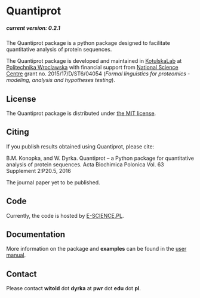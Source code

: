 # Quantiprot
##### current version: 0.2.1

The Quantiprot package is a python package designed to facilitate quantitative analysis of protein sequences.

The Quantiprot package is developed and maintained in [KotulskaLab](http://www.kotulska-lab.pwr.wroc.pl) at [Politechnika Wroclawska](http://pwr.edu.pl) with financial support from [National Science Centre](https://www.ncn.gov.pl?language=en) grant no. 2015/17/D/ST6/04054 (*Formal linguistics for proteomics - modeling, analysis and hypotheses testing*).

## License
The Quantiprot package is distributed under [the MIT license](/LICENSE.txt).

## Citing

If you publish results obtained using Quantiprot, please cite:

B.M. Konopka, and W. Dyrka. Quantiprot – a Python package for quantitative analysis of protein sequences. Acta Biochimica Polonica Vol. 63 Supplement 2:P20.5, 2016

The journal paper yet to be published.

## Code

Currently, the code is hosted by [E-SCIENCE.PL](https://git.e-science.pl/wdyrka/quantiprot).

## Documentation

More information on the package and **examples** can be found in the [user manual](/docs/manual.md).

## Contact

Please contact **witold** dot **dyrka** at **pwr** dot **edu** dot **pl**.

